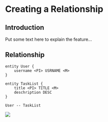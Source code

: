 # Creating a Relationship

## Introduction

Put some text here to explain the feature...

## Relationship

```
entity User {
    username <PI> USRNAME <M>
}

entity TaskList {
    title <PI> TITLE <M>
    deschription DESC
}

User -- TaskList
```

![](relationship.svg)
